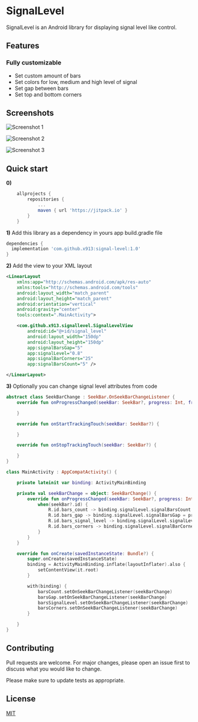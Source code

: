 # SignalLevel

SignalLevel is an Android library for displaying signal level like control.

## Features

### Fully customizable

* Set custom amount of bars
* Set colors for low, medium and high level of signal
* Set gap between bars
* Set top and bottom corners

## Screenshots

![Screenshot 1](images/img1.png)

![Screenshot 2](images/img2.png)

![Screenshot 3](images/img3.png)


## Quick start

**0)**

```gradle
    allprojects {
        repositories {
            ...
            maven { url 'https://jitpack.io' }
        }
    }
```

**1)** Add this library as a dependency in yours app build.gradle file

```gradle
dependencies {
  implementation 'com.github.x913:signal-level:1.0'
}
```

**2)** Add the view to your XML layout

```xml
<LinearLayout
    xmlns:app="http://schemas.android.com/apk/res-auto"
    xmlns:tools="http://schemas.android.com/tools"
    android:layout_width="match_parent"
    android:layout_height="match_parent"
    android:orientation="vertical"
    android:gravity="center"
    tools:context=".MainActivity">

    <com.github.x913.signallevel.SignalLevelView
        android:id="@+id/signal_level"
        android:layout_width="150dp"
        android:layout_height="150dp"
        app:signalBarsGap="5"
        app:signalLevel="0.8"
        app:signalBarCorners="25"
        app:signalBarsCount="5" />

</LinearLayout>
```

**3)** Optionally you can change signal level attributes from code

```kotlin
abstract class SeekBarChange : SeekBar.OnSeekBarChangeListener {
    override fun onProgressChanged(seekBar: SeekBar?, progress: Int, fromUser: Boolean) {

    }

    override fun onStartTrackingTouch(seekBar: SeekBar?) {

    }

    override fun onStopTrackingTouch(seekBar: SeekBar?) {

    }
}

class MainActivity : AppCompatActivity() {

    private lateinit var binding: ActivityMainBinding

    private val seekBarChange = object: SeekBarChange() {
        override fun onProgressChanged(seekBar: SeekBar?, progress: Int, fromUser: Boolean) {
            when(seekBar?.id) {
                R.id.bars_count -> binding.signalLevel.signalBarsCount = progress
                R.id.bars_gap -> binding.signalLevel.signalBarsGap = progress
                R.id.bars_signal_level -> binding.signalLevel.signalLevel = progress / 100f
                R.id.bars_corners -> binding.signalLevel.signalBarCorners = progress.toFloat()
            }
        }
    }

    override fun onCreate(savedInstanceState: Bundle?) {
        super.onCreate(savedInstanceState)
        binding = ActivityMainBinding.inflate(layoutInflater).also {
            setContentView(it.root)
        }

        with(binding) {
            barsCount.setOnSeekBarChangeListener(seekBarChange)
            barsGap.setOnSeekBarChangeListener(seekBarChange)
            barsSignalLevel.setOnSeekBarChangeListener(seekBarChange)
            barsCorners.setOnSeekBarChangeListener(seekBarChange)
        }

    }
}
```

## Contributing
Pull requests are welcome. For major changes, please open an issue first to discuss what you would like to change.

Please make sure to update tests as appropriate.

## License
[MIT](https://choosealicense.com/licenses/mit/)